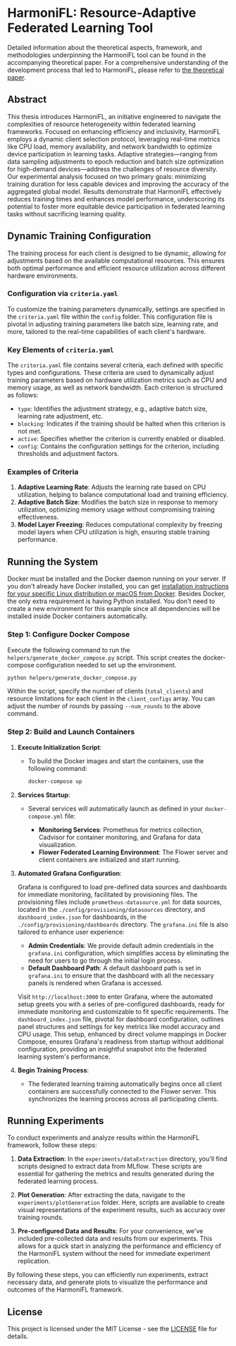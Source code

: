 # HarmoniFL: Resource-Adaptive Federated Learning Tool

Detailed information about the theoretical aspects, framework, and methodologies underpinning the HarmoniFL tool can be found in the accompanying theoretical paper. For a comprehensive understanding of the development process that led to HarmoniFL, please refer to [the theoretical paper](https://example.com/theoretical-paper).

## Abstract

This thesis introduces HarmoniFL, an initiative engineered to navigate the complexities of resource heterogeneity within federated learning frameworks. Focused on enhancing efficiency and inclusivity, HarmoniFL employs a dynamic client selection protocol, leveraging real-time metrics like CPU load, memory availability, and network bandwidth to optimize device participation in learning tasks. Adaptive strategies—ranging from data sampling adjustments to epoch reduction and batch size optimization for high-demand devices—address the challenges of resource diversity. Our experimental analysis focused on two primary goals: minimizing training duration for less capable devices and improving the accuracy of the aggregated global model. Results demonstrate that HarmoniFL effectively reduces training times and enhances model performance, underscoring its potential to foster more equitable device participation in federated learning tasks without sacrificing learning quality.

## Dynamic Training Configuration

The training process for each client is designed to be dynamic, allowing for adjustments based on the available computational resources. This ensures both optimal performance and efficient resource utilization across different hardware environments. 

### Configuration via `criteria.yaml`

To customize the training parameters dynamically, settings are specified in the `criteria.yaml` file within the `config` folder. This configuration file is pivotal in adjusting training parameters like batch size, learning rate, and more, tailored to the real-time capabilities of each client's hardware.

### Key Elements of `criteria.yaml`

The `criteria.yaml` file contains several criteria, each defined with specific types and configurations. These criteria are used to dynamically adjust training parameters based on hardware utilization metrics such as CPU and memory usage, as well as network bandwidth. Each criterion is structured as follows:

- `type`: Identifies the adjustment strategy, e.g., adaptive batch size, learning rate adjustment, etc.
- `blocking`: Indicates if the training should be halted when this criterion is not met.
- `active`: Specifies whether the criterion is currently enabled or disabled.
- `config`: Contains the configuration settings for the criterion, including thresholds and adjustment factors.

### Examples of Criteria

1. **Adaptive Learning Rate**: Adjusts the learning rate based on CPU utilization, helping to balance computational load and training efficiency.
2. **Adaptive Batch Size**: Modifies the batch size in response to memory utilization, optimizing memory usage without compromising training effectiveness.
3. **Model Layer Freezing**: Reduces computational complexity by freezing model layers when CPU utilization is high, ensuring stable training performance.



## Running the System

Docker must be installed and the Docker daemon running on your server. If you don't already have Docker installed, you can get [installation instructions for your specific Linux distribution or macOS from Docker](https://docs.docker.com/engine/install/). Besides Docker, the only extra requirement is having Python installed. You don't need to create a new environment for this example since all dependencies will be installed inside Docker containers automatically.

### Step 1: Configure Docker Compose

Execute the following command to run the `helpers/generate_docker_compose.py` script. This script creates the docker-compose configuration needed to set up the environment.

```bash
python helpers/generate_docker_compose.py
```

Within the script, specify the number of clients (`total_clients`) and resource limitations for each client in the `client_configs` array. You can adjust the number of rounds by passing `--num_rounds` to the above command.

### Step 2: Build and Launch Containers

1. **Execute Initialization Script**:

   - To build the Docker images and start the containers, use the following command:

     ```bash
     docker-compose up
     ```

2. **Services Startup**:

   - Several services will automatically launch as defined in your `docker-compose.yml` file:

     - **Monitoring Services**: Prometheus for metrics collection, Cadvisor for container monitoring, and Grafana for data visualization.
     - **Flower Federated Learning Environment**: The Flower server and client containers are initialized and start running.

3. **Automated Grafana Configuration**:

   Grafana is configured to load pre-defined data sources and dashboards for immediate monitoring, facilitated by provisioning files. The provisioning files include `prometheus-datasource.yml` for data sources, located in the `./config/provisioning/datasources` directory, and `dashboard_index.json` for dashboards, in the `./config/provisioning/dashboards` directory. The `grafana.ini` file is also tailored to enhance user experience:
     - **Admin Credentials**: We provide default admin credentials in the `grafana.ini` configuration, which simplifies access by eliminating the need for users to go through the initial login process.
     - **Default Dashboard Path**: A default dashboard path is set in `grafana.ini` to ensure that the dashboard with all the necessary panels is rendered when Grafana is accessed.

   Visit `http://localhost:3000` to enter Grafana, where the automated setup greets you with a series of pre-configured dashboards, ready for immediate monitoring and customizable to fit specific requirements. The `dashboard_index.json` file, pivotal for dashboard configuration, outlines panel structures and settings for key metrics like model accuracy and CPU usage. This setup, enhanced by direct volume mappings in Docker Compose, ensures Grafana's readiness from startup without additional configuration, providing an insightful snapshot into the federated learning system's performance.

4. **Begin Training Process**:

   - The federated learning training automatically begins once all client containers are successfully connected to the Flower server. This synchronizes the learning process across all participating clients.


## Running Experiments

To conduct experiments and analyze results within the HarmoniFL framework, follow these steps:

1. **Data Extraction**: In the `experiments/dataExtraction` directory, you'll find scripts designed to extract data from MLflow. These scripts are essential for gathering the metrics and results generated during the federated learning process.

2. **Plot Generation**: After extracting the data, navigate to the `experiments/plotGeneration` folder. Here, scripts are available to create visual representations of the experiment results, such as accuracy over training rounds.

3. **Pre-configured Data and Results**: For your convenience, we've included pre-collected data and results from our experiments. This allows for a quick start in analyzing the performance and efficiency of the HarmoniFL system without the need for immediate experiment replication.

By following these steps, you can efficiently run experiments, extract necessary data, and generate plots to visualize the performance and outcomes of the HarmoniFL framework.

## License

This project is licensed under the MIT License - see the [LICENSE](LICENSE) file for details.
